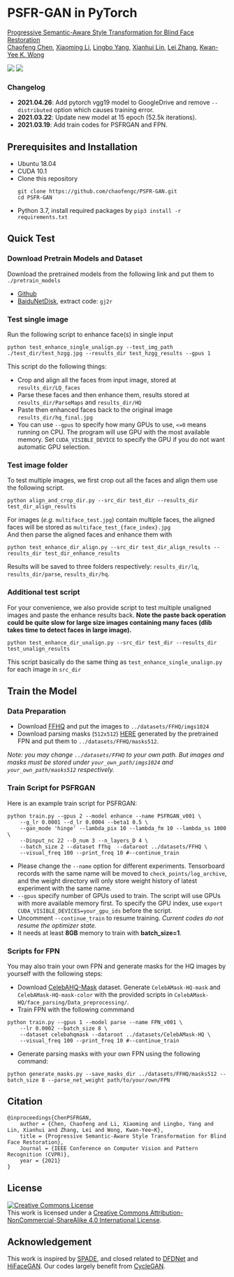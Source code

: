 # PSFR-GAN in PyTorch 

[Progressive Semantic-Aware Style Transformation for Blind Face Restoration](https://arxiv.org/abs/2009.08709)  
[Chaofeng Chen](https://chaofengc.github.io), [Xiaoming Li](https://csxmli2016.github.io/), [Lingbo Yang](https://lotayou.github.io), [Xianhui Lin](https://dblp.org/pid/147/7708.html), [Lei Zhang](https://www4.comp.polyu.edu.hk/~cslzhang/), [Kwan-Yee K. Wong](https://i.cs.hku.hk/~kykwong/)

![](test_dir/test_hzgg.jpg)
![](test_hzgg_results/hq_final.jpg)

### Changelog 
- **2021.04.26**: Add pytorch vgg19 model to GoogleDrive and remove `--distributed` option which causes training error.
- **2021.03.22**: Update new model at 15 epoch (52.5k iterations).
- **2021.03.19**: Add train codes for PSFRGAN and FPN.

## Prerequisites and Installation
- Ubuntu 18.04
- CUDA 10.1  
- Clone this repository
    ```
    git clone https://github.com/chaofengc/PSFR-GAN.git
    cd PSFR-GAN
    ```
- Python 3.7, install required packages by `pip3 install -r requirements.txt`  

## Quick Test

### Download Pretrain Models and Dataset
Download the pretrained models from the following link and put them to `./pretrain_models`  
- [Github](https://github.com/chaofengc/PSFRGAN/releases/tag/v0.1.0)
- [BaiduNetDisk](https://pan.baidu.com/s/1cru3uUASEfGX6p6L0_7gWQ), extract code: `gj2r`

### Test single image
Run the following script to enhance face(s) in single input  
```
python test_enhance_single_unalign.py --test_img_path ./test_dir/test_hzgg.jpg --results_dir test_hzgg_results --gpus 1
```

This script do the following things:
- Crop and align all the faces from input image, stored at `results_dir/LQ_faces`  
- Parse these faces and then enhance them, results stored at `results_dir/ParseMaps` and `results_dir/HQ`  
- Paste then enhanced faces back to the original image `results_dir/hq_final.jpg`  
- You can use `--gpus` to specify how many GPUs to use, `<=0` means running on CPU. The program will use GPU with the most available memory. Set `CUDA_VISIBLE_DEVICE` to specify the GPU if you do not want automatic GPU selection.  

### Test image folder 
To test multiple images, we first crop out all the faces and align them use the following script.  
```
python align_and_crop_dir.py --src_dir test_dir --results_dir test_dir_align_results
```  

For images (*e.g.* `multiface_test.jpg`) contain multiple faces, the aligned faces will be stored as `multiface_test_{face_index}.jpg`  
And then parse the aligned faces and enhance them with  
```
python test_enhance_dir_align.py --src_dir test_dir_align_results --results_dir test_dir_enhance_results
```  
Results will be saved to three folders respectively: `results_dir/lq`, `results_dir/parse`, `results_dir/hq`.   

### Additional test script

For your convenience, we also provide script to test multiple unaligned images and paste the enhance results back. **Note the paste back operation could be quite slow for large size images containing many faces (dlib takes time to detect faces in large image).**
```
python test_enhance_dir_unalign.py --src_dir test_dir --results_dir test_unalign_results
```  
This script basically do the same thing as `test_enhance_single_unalign.py` for each image in `src_dir`

## Train the Model

### Data Preparation

- Download [FFHQ](https://github.com/NVlabs/ffhq-dataset) and put the images to `../datasets/FFHQ/imgs1024`
- Download parsing masks (`512x512`) [HERE](https://drive.google.com/file/d/1eQwO8hKcaluyCnxuZAp0eJVOdgMi30uA/view?usp=sharing) generated by the pretrained FPN and put them to `../datasets/FFHQ/masks512`.

*Note: you may change `../datasets/FFHQ` to your own path. But images and masks must be stored under `your_own_path/imgs1024` and `your_own_path/masks512` respectively.*

### Train Script for PSFRGAN

Here is an example train script for PSFRGAN:

```
python train.py --gpus 2 --model enhance --name PSFRGAN_v001 \
    --g_lr 0.0001 --d_lr 0.0004 --beta1 0.5 \
    --gan_mode 'hinge' --lambda_pix 10 --lambda_fm 10 --lambda_ss 1000 \
    --Dinput_nc 22 --D_num 3 --n_layers_D 4 \
    --batch_size 2 --dataset ffhq  --dataroot ../datasets/FFHQ \
    --visual_freq 100 --print_freq 10 #--continue_train
```
- Please change the `--name` option for different experiments. Tensorboard records with the same name will be moved to `check_points/log_archive`, and the weight directory will only store weight history of latest experiment with the same name.
- `--gpus` specify number of GPUs used to train. The script will use GPUs with more available memory first. To specify the GPU index, use `export CUDA_VISIBLE_DEVICES=your_gpu_ids` before the script.
- Uncomment `--continue_train` to resume training. *Current codes do not resume the optimizer state.* 
- It needs at least **8GB** memory to train with **batch_size=1**. 

### Scripts for FPN

You may also train your own FPN and generate masks for the HQ images by yourself with the following steps: 

- Download [CelebAHQ-Mask](https://github.com/switchablenorms/CelebAMask-HQ) dataset. Generate `CelebAMask-HQ-mask` and `CelebAMask-HQ-mask-color` with the provided scripts in `CelebAMask-HQ/face_parsing/Data_preprocessing/`.
- Train FPN with the following commmand
```
python train.py --gpus 1 --model parse --name FPN_v001 \
    --lr 0.0002 --batch_size 8 \
    --dataset celebahqmask --dataroot ../datasets/CelebAMask-HQ \
    --visual_freq 100 --print_freq 10 #--continue_train
```
- Generate parsing masks with your own FPN using the following command:
```
python generate_masks.py --save_masks_dir ../datasets/FFHQ/masks512 --batch_size 8 --parse_net_weight path/to/your/own/FPN 
```

## Citation
```
@inproceedings{ChenPSFRGAN,
    author = {Chen, Chaofeng and Li, Xiaoming and Lingbo, Yang and Lin, Xianhui and Zhang, Lei and Wong, Kwan-Yee~K},
    title = {Progressive Semantic-Aware Style Transformation for Blind Face Restoration},
    Journal = {IEEE Conference on Computer Vision and Pattern Recognition (CVPR)},
    year = {2021}
}
```

## License

<a rel="license" href="http://creativecommons.org/licenses/by-nc-sa/4.0/"><img alt="Creative Commons License" style="border-width:0" src="https://i.creativecommons.org/l/by-nc-sa/4.0/88x31.png" /></a><br />This work is licensed under a <a rel="license" href="http://creativecommons.org/licenses/by-nc-sa/4.0/">Creative Commons Attribution-NonCommercial-ShareAlike 4.0 International License</a>.

## Acknowledgement

This work is inspired by [SPADE](https://github.com/NVlabs/SPADE), and closed related to [DFDNet](https://github.com/csxmli2016/DFDNet) and [HiFaceGAN](https://github.com/Lotayou/Face-Renovation). Our codes largely benefit from [CycleGAN](https://github.com/junyanz/pytorch-CycleGAN-and-pix2pix).
